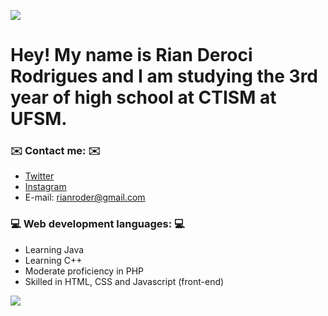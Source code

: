 ![    ](https://user-images.githubusercontent.com/105753719/169179251-d42e5d80-0a13-4c9b-b3e5-afb803c196ff.gif)



# Hey! My name is Rian Deroci Rodrigues and I am studying the 3rd year of high school at CTISM at UFSM.

### ✉️ **Contact me:** ✉️
* [Twitter](https://twitter.com/riandrds)
* [Instagram](https://www.instagram.com/riandrds/)
* E-mail: rianroder@gmail.com

### 💻 **Web development languages:** 💻
* Learning Java 
* Learning C++
* Moderate proficiency in PHP
* Skilled in HTML, CSS and Javascript (front-end)

![      ](https://user-images.githubusercontent.com/105753719/169185110-5ef87b5f-89d7-48e1-bf26-0d351378e048.gif)
